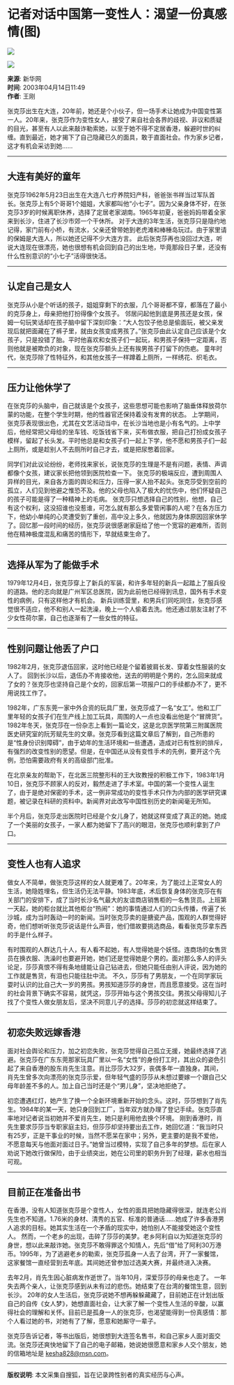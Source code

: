 # 记者对话中国第一变性人：渴望一份真感情(图)

![](https://news.sohu.com/sximages/1225011.gif)

![](https://news.sohu.com/sximages/1225010.gif)

**来源**: 新华网  
**时间**: 2003年04月14日11:49  
**作者**: 王刚

张克莎出生在大连，20年前，她还是个小伙子，但一场手术让她成为中国变性第一人。20年来，张克莎作为变性女人，接受了来自社会各界的歧视、非议和质疑的目光，甚至有人以此来敲诈勒索她，以至于她不得不定居香港，躲避时世的纠缠。直到最近，她才揭下了自己隐藏已久的面具，敢于直面社会。作为家乡记者，这才有机会采访到她……

---

## 大连有美好的童年

张克莎1962年5月23日出生在大连八七疗养院妇产科，爸爸张书祥当过军队首长。张克莎上有5个哥哥1个姐姐，大家都叫他“小七子”。因为父亲身体不好，在张克莎3岁的时候离职休养，选择了定居老家湖南。1965年初夏，爸爸妈妈带着全家来到长沙，住进了长沙市郊一个干休所。 对于大连的3年生活，张克莎只是隐约地记得，家门前有小桥，有流水，父亲还曾带她到老虎滩和棒棰岛玩过。由于家里请的保姆是大连人，所以她还记得不少大连方言。 此后张克莎再也没回过大连，听说大连现在很漂亮，她也很想有机会回到自己的出生地，毕竟那段日子里，还没有什么性别意识的“小七子”活得很快活。

---

## 认定自己是女人

张克莎从小是个听话的孩子，姐姐穿剩下的衣服，几个哥哥都不穿，都落在了最小的克莎身上，母亲把他打扮得像个女孩子。 邻居问起他到底是男孩还是女孩，保姆一句玩笑话却在孩子脑中留下深刻印象：“大人包饺子他总是偷面玩，被父亲发现后就把面藏在了裤子里，就由女孩变成男孩了。”张克莎由此认定自己应该是个女孩子，只是投错了胎。平时他喜欢和女孩子们一起玩，和男孩子保持一定距离，否则他就是被欺负的对象，现在张克莎额头上还有挨男孩子打留下的伤疤。 童年时代，张克莎除了性特征外，和其他女孩子一样蹲着上厕所，一样绣花、织毛衣。

---

## 压力让他休学了

在张克莎的头脑中，自己就该是个女孩子，这些思想可能也影响了脑垂体释放荷尔蒙的功能，在整个学生时期，他的性器官还保持着没有发育的状态。 上学期间，张克莎表现很出色，尤其在文艺活动当中，在长沙当地也是小有名气的。上中学后，他经常把父母给的坐车钱、吃饭钱省下来，买布做衣服，把自己打扮成女孩子模样，留起了长头发。平时他总是和女孩子们一起上下学，他不愿和男孩子们一起上厕所，或是趁别人不去厕所时自己才去，或是把尿憋着回家。

同学们对此议论纷纷，老师找来家长，说张克莎的生理是不是有问题，表情、声调都像个女孩，建议家长把他领到医院检查一下。 张克莎的极端反应，遭到周围人异样的目光，来自各方面的舆论和压力，压得一家人抬不起头。张克莎受到空前的孤立，人们见到他避之惟恐不及。他的父母也陷入了极大的忧伤中，他们怀疑自己的孩子可能是得了一种精神上的毛病。 张克莎只想选择自己的性别，他想，自己有这个权利，这没招谁也没惹谁，可怎么就有那么多爱管闲事的人呢？在各方压力下，他幼小单纯的心灵遭受到了重创，高中没上多久，他就因为身体原因回家休学了。回忆那一段时间的经历，张克莎说很感谢家庭给了他一个宽容的避难所，否则他在精神极度混乱和痛苦的情形下，早就结束生命了。

---

## 选择从军为了能做手术

1979年12月4日，张克莎穿上了新兵的军装，和许多年轻的新兵一起踏上了服兵役的道路。他的志向就是广州军区总医院，因为此前他已经得到讯息，国外有手术变性的病例，只有这样他才有机会。 新兵训练营里，和男兵们同吃同住，张克莎感觉很不适应，他不和别人一起洗澡，晚上一个人偷着去洗。他还通过朋友注射了不少女性荷尔蒙，自己也逐渐有了一些女性的特征。

---

## 性别问题让他丢了户口

1982年2月，张克莎退伍回家，这时他已经是个留着披肩长发、穿着女性服装的女人了。 回到长沙以后，退伍办不肯接收他，送去的明明是个男的，怎么回来就成了女的？张克莎也坚持自己是个女的，回家后第一项报户口的手续都办不了，更不用说找工作了。

1982年，广东东莞一家中外合资的玩具厂里，张克莎成了一名“女工”。他和工厂里年轻的女孩子们在生产线上加工玩具，周围的人一点也没看出他是个“冒牌货”。 1982年冬天，张克莎在一份杂志上看到一篇论文，这是北京医学院第三附属医院医史研究室的阮芳赋先生的文章。张克莎看到这篇文章后了解到，自己所患的是“性身份识别障碍”，由于幼年的生活环境和一些遭遇，造成对已有性别的排斥，有强烈的改变性别的愿望。但是，在中国还从没有变性手术的先例，要开这个先例，恐怕需要政府有关的高级部门批准。

在北京亲友的帮助下，在北医三院整形科的王大玫教授的积极工作下，1983年1月10日，张克莎不顾家人的反对，毅然走进了手术室。中国的第一个变性人诞生了，由于是绝对保密的手术，这一例非常成功的变性手术只作为内部的医学研究课题，被记录在科研的资料中。新闻界对此改写中国性别历史的新闻毫无所知。

半个月后，张克莎走出医院时已经是个女儿身了，她就这样变成了真正的她。她成了一个美丽的女孩子，一家人都为她留下了高兴的眼泪，张克莎也顺利拿到了户口。

---

## 变性人也有人追求

做女人不简单，做张克莎这样的女人就更难了。20年来，为了能过上正常女人的生活，她隐姓埋名，但生活仍无法平静。1983年底，术后恢复身体的张克莎在有关部门的安排下，成了当时长沙名气最大的友谊商店销售柜的一名售货员。上班第一天起，她的柜台就比其他柜台“热闹”：她的事情通过人们的口头传播，传遍了长沙城，成为当时轰动一时的新闻。当时张克莎卖的是搪瓷产品，围观的人群觉得好奇，他们想听听张克莎说话是什么声音，他们借故要挑选商品，看看张克莎拿东西的手是什么样子。

有时围观的人群达几十人，有人看不起她，有人觉得她是个妖怪。连商场的女售货员在换衣服、洗澡时也要避开她，她们还是觉得她是个男的。面对那么多人的评头论足，莎莎真恨不得有条地缝能让自己钻进去，但她只能任由别人评说，因为她的工作就是售货，有泪也只能往肚中流。 不久，莎莎有了男朋友，一个在同学家玩耍时认识的比自己大一岁的男孩。男孩知道莎莎的身世，而且愿意接受。这在当时的社会背景下确实不容易，就凭这，莎莎开始与这个男孩交往。男孩父母得知儿子找了个变性人做女朋友后，坚决不同意儿子的选择。莎莎的初恋就这样结束了。

---

## 初恋失败远嫁香港

面对社会舆论和压力，加之初恋失败，张克莎觉得自己孤立无援，她最终选择了逃避。张克莎在广东东莞那家玩具厂里以一名“女性”的身份打工时，其出众的姿色引起了来自香港的股东肖先生注意。肖比莎莎大32岁，丧偶多年一直独身。其间，肖先生曾多次向漂亮的张克莎示爱，但年轻气盛的莎莎从未想过要嫁一个跟自己父母年龄差不多的人。加上自己当时还是个“男儿身”，坚决地拒绝了。

初恋遭遇红灯，她产生了换一个全新环境重新开始的念头。这时，莎莎想到了肖先生。1984年的某一天，她只身回到工厂，当年双方就办理了登记手续。张克莎直率地对记者说当初她并不爱肖先生，她只是利用他去换个环境。 刚到香港时，肖先生要求莎莎当专职家庭主妇，但莎莎却坚持要出去工作，她回忆道：“我当时只有25岁，正是干事业的时候，当然不愿呆在家中；另外，更主要的是我不爱他，不愿意每天与他面对面过日子。”她曾当过模特，实现了自己多年的梦想。后在家人劝说下她改行做保险，由于业绩突出，她在公司里的职务升到了经理，薪水也相当可观。

---

## 目前正在准备出书

在香港，没有人知道张克莎是个变性人，女性的面具把她隐藏得很深，就连老公肖先生也不知道。1.76米的身材、清秀的五官、标准的普通话……她成了许多香港男人追求的目标。她其实生活在一个矛盾的现实中，她怕别人不能接受她这个变性人。 然而，一个老乡的出现，击碎了莎莎的美梦。老乡阿利自以为知道张克莎的身世，想以此来敲诈她。张克莎不敢得罪这个知情人，先后“借”给了阿利30万港币。1995年，为了逃避老乡的勒索，张克莎孤身一人去了台湾，开了一家餐馆，这家餐馆一直经营到去年底。其间她还曾参加过选美大赛，并最终进入决赛。

去年2月，肖先生因心脏病发作逝世了。当年10月，深爱莎莎的母亲也走了。 一年失去两个亲人，让张克莎感到从未有过的悲伤。她结束了在台湾的餐馆生意，回到长沙。 20年的女人生活后，张克莎说她不想再躲躲藏藏了，目前她正在计划出版自己的自传《女人梦》，她想直面社会，让大家了解一个变性人生活的辛酸，以赢得社会的理解和关怀。目前已是孤身一人的张克莎，也渴望能得到一份真感情：那个人看过她的书，对她有了了解，愿意和她厮守一辈子。

张克莎告诉记者，等书出版后，她很想到大连签名售书，和自己家乡人面对面交流。张克莎还爽快地留下了自己的电子邮箱，她说她很愿意和家乡人交个朋友，她的信箱地址是 kesha828@msn.com。 

---

**版权说明**: 本文采集自搜狐，旨在记录跨性别者的真实经历与心声。